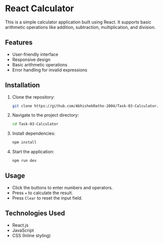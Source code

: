 # React Calculator

This is a simple calculator application built using React. It supports basic arithmetic operations like addition, subtraction, multiplication, and division.

## Features
- User-friendly interface
- Responsive design
- Basic arithmetic operations
- Error handling for invalid expressions

## Installation

1. Clone the repository:
   ```sh
   git clone https://github.com/AbhishekRatho-2004/Task-03-Calculator.git
   ```

2. Navigate to the project directory:
   ```sh
   cd Task-03-Calculator
   ```

3. Install dependencies:
   ```sh
   npm install
   ```

4. Start the application:
   ```sh
   npm run dev
   ```

## Usage
- Click the buttons to enter numbers and operators.
- Press `=` to calculate the result.
- Press `Clear` to reset the input field.

## Technologies Used
- React.js
- JavaScript
- CSS (Inline styling)

